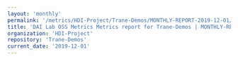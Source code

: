 ```yaml
---
layout: 'monthly'
permalink: '/metrics/HDI-Project/Trane-Demos/MONTHLY-REPORT-2019-12-01/'
title: 'DAI Lab OSS Metrics Metrics report for Trane-Demos | MONTHLY-REPORT-2019-12-01'
organization: 'HDI-Project'
repository: 'Trane-Demos'
current_date: '2019-12-01'
---
```

